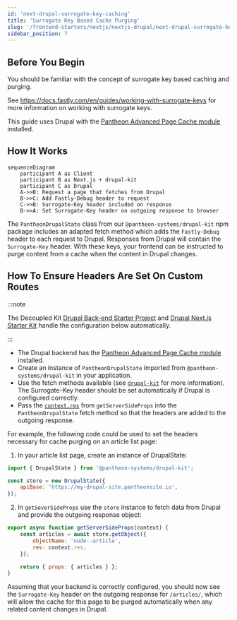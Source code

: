 ```yaml
---
id: 'next-drupal-surrogate-key-caching'
title: 'Surrogate Key Based Cache Purging'
slug: '/frontend-starters/nextjs/nextjs-drupal/next-drupal-surrogate-key-caching'
sidebar_position: 7
---
```


## Before You Begin

You should be familiar with the concept of surrogate key based caching and
purging.

See https://docs.fastly.com/en/guides/working-with-surrogate-keys for more
information on working with surrogate keys.

This guide uses Drupal with the
[Pantheon Advanced Page Cache module](https://www.drupal.org/project/pantheon_advanced_page_cache)
installed.

## How It Works

```mermaid
sequenceDiagram
	participant A as Client
    participant B as Next.js + drupal-kit
    participant C as Drupal
    A->>B: Request a page that fetches from Drupal
    B->>C: Add Fastly-Debug header to request
    C->>B: Surrogate-Key header included on response
    B->>A: Set Surrogate-Key header on outgoing response to browser
```

The `PantheonDrupalState` class from our `@pantheon-systems/drupal-kit` npm
package includes an adapted fetch method which adds the `Fastly-Debug` header to
each request to Drupal. Responses from Drupal will contain the `Surrogate-Key`
header. With these keys, your frontend can be instructed to purge content from a
cache when the content in Drupal changes.

## How To Ensure Headers Are Set On Custom Routes

:::note

The Decoupled Kit
[Drupal Back-end Starter Project](../../../Backend%20Starters/Decoupled%20Drupal/creating-new-project.md)
and [Drupal Next.js Starter Kit](./intro.md) handle the configuration below
automatically.

:::

- The Drupal backend has the
  [Pantheon Advanced Page Cache module](https://www.drupal.org/project/pantheon_advanced_page_cache)
  installed.
- Create an instance of `PantheonDrupalState` imported from
  `@pantheon-systems/drupal-kit` in your application.
- Use the fetch methods available (see
  [`drupal-kit`](../../../Packages/drupal-kit/) for more information). The
  Surrogate-Key header should be set automatically if Drupal is configured
  correctly.
- Pass the
  [`context.res`](https://nextjs.org/docs/api-reference/data-fetching/get-server-side-props#context-parameter)
  from `getServerSideProps` into the `PantheonDrupalState` fetch method so that
  the headers are added to the outgoing response.

For example, the following code could be used to set the headers necessary for
cache purging on an article list page:

1. In your article list page, create an instance of DrupalState:

```js title="src/pages/articles/index.js"
import { DrupalState } from '@pantheon-systems/drupal-kit';

const store = new DrupalState({
	apiBase: 'https://my-drupal-site.pantheonsite.io',
});
```

2. In `getSeverSideProps` use the `store` instance to fetch data from Drupal and
   provide the outgoing response object:

```js title="src/pages/articles/index.js"
export async function getServerSideProps(context) {
	const articles = await store.getObject({
		objectName: 'node--article',
		res: context.res,
	});

	return { props: { articles } };
}
```

Assuming that your backend is correctly configured, you should now see the
`Surrogate-Key` header on the outgoing response for `/articles/`, which will
allow the cache for this page to be purged automatically when any related
content changes in Drupal.
